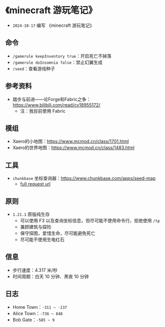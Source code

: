 # 《minecraft 游玩笔记》

- `2024-10-17` 编写 《minecraft 游玩笔记》

## 命令

- `/gamerule keepInventory true`：开启死亡不掉落
- `/gamerule doInsomnia false`：禁止幻翼生成
- `/seed`：查看游戏种子

## 参考资料

- 踏步与前进——论Forge和Fabric之争：https://www.bilibili.com/read/cv18955172/
  - 注：我目前使用 Fabric

## 模组

- Xaero的小地图：https://www.mcmod.cn/class/1701.html
- Xaero的世界地图：https://www.mcmod.cn/class/1483.html

## 工具

- `chunkbase` 坐标查询器：https://www.chunkbase.com/apps/seed-map
  - [full request url](https://www.chunkbase.com/apps/seed-map#seed=-5835456640380791765&platform=java_1_21&dimension=overworld&x=-242&z=178&zoom=0.484)

## 原则

- `1.21.1` 原版纯生存
  - 可以使用 F3 以及查询坐标信息，但尽可能不使用命令行，拒绝使用 `/tp`
  - 兼顾建筑与探险
  - 保守探图，爱惜生命，尽可能避免死亡
  - 尽可能不使用生电红石

## 信息

- 步行速度：4.317 米/秒
- 时间周期：白天 10 分钟、黑夜 10 分钟

## 日志

- Home Town：`-311 ~ -137`
- Alice Town：`-736 ~ 848`
- Bob Gate：`-585 ~ 9`

